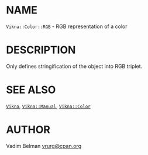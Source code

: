 NAME
====



`Vikna::Color::RGB` - RGB representation of a color

DESCRIPTION
===========



Only defines stringification of the object into RGB triplet.

SEE ALSO
========

[`Vikna`](https://github.com/vrurg/raku-Vikna/blob/v0.0.1/docs/md/Vikna.md), [`Vikna::Manual`](https://github.com/vrurg/raku-Vikna/blob/v0.0.1/docs/md/Vikna/Manual.md), [`Vikna::Color`](https://github.com/vrurg/raku-Vikna/blob/v0.0.1/docs/md/Vikna/Color.md)

AUTHOR
======

Vadim Belman <vrurg@cpan.org>


